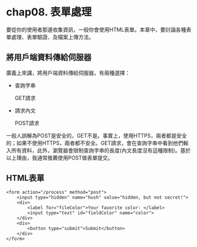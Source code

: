 # chap08. 表單處理

要從你的使用者那邊收集資訊，一般你會使用HTML表單。本章中，要討論各種表單處理、表單驗證、及檔案上傳方法。

## 將用戶端資料傳給伺服器

廣義上來講，將用戶端資料傳給伺服器，有兩種選擇：

- 查詢字串

    GET請求

- 請求內文

    POST請求

一般人誤解為POST是安全的，GET不是。事實上，使用HTTPS，兩者都是安全的；如果不使用HTTPS，兩者都不安全。GET請求，會在查詢字串中看到他們輸入所有資料，此外，瀏覽器會限制查詢字串的長度(內文長度沒有這種限制)。基於以上理由，我通常推薦使用POST做表單提交。

## HTML表單

```
<form action="/process" method="post">
    <input type="hidden" name="hush" value="hidden, but not secret!">
    <div>
        <label for="fileColor">Your favorite color: </label>
        <input type="text" id="fieldColor" name="color">
    </div>
    <div>
        <button type="submit">Submit</button>
    </div>
</form>
```